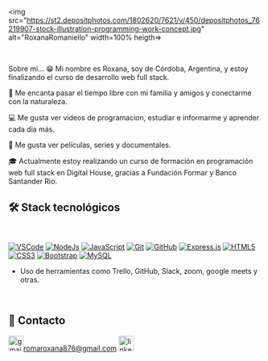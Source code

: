
<img src="https://st2.depositphotos.com/1802620/7621/v/450/depositphotos_76219907-stock-illustration-programming-work-concept.jpg" alt="RoxanaRomaniello" width=100% heigth=>

<br>

Sobre mi...
😁 Mi nombre es Roxana, soy de Córdoba, Argentina, y estoy finalizando el curso de desarrollo web full stack.

👫 Me encanta pasar el tiempo libre con mi familia y amigos y conectarme con la naturaleza.

💻 Me gusta ver videos de programacion, estudiar e informarme y aprender cada dia más.

🍿 Me gusta ver películas, series y documentales.

🎓 Actualmente estoy realizando un curso de formación en programación web full stack en Digital House, gracias a Fundación Formar y Banco Santander Rio.


## 🛠 Stack tecnológicos

<br>

<a href="https://github.com/roxannerbr"><img src="http://img.shields.io/badge/-VS%20Code-007ACC?style=flat&logo=visual%20studio%20code&logoColor=white" alt="VSCode"></a>
<a href="https://github.com/roxannerbr"><img src="https://img.shields.io/badge/-Node.js-3C873A?style=flat&logo=Node.js&logoColor=white" alt="NodeJs"></a>
<a href="https://github.com/roxannerbr"><img src="https://img.shields.io/badge/-JavaScript-eed718?style=flat&logo=javascript&logoColor=ffffff" alt="JavaScript"></a>
<a href="https://github.com/roxannerbr"><img src="http://img.shields.io/badge/-Git-F1502F?style=flat&logo=git&logoColor=FFFFFF" alt="Git"></a>
<a href="https://github.com/roxannerbr"><img src="http://img.shields.io/badge/-Github-000000?style=flat&logo=github&logoColor=FFFFFF" alt="GitHub"></a>
<a href="https://github.com/roxannerbr"><img src="https://img.shields.io/badge/-Express.js-787878?style=flat" alt="Express.js"></a>
<a href="https://github.com/roxannerbr"><img src ="https://img.shields.io/badge/-HTML5-E34F26?style=flat&logo=html5&logoColor=white" alt="HTML5"></a>
<a href="https://github.com/roxannerbr"><img src ="https://img.shields.io/badge/-CSS3-1572B6?style=flat&logo=css3&logoColor=white" alt="CSS3"></a>
<a href="https://github.com/roxannerbr"><img src="https://img.shields.io/badge/-Bootstrap-563D7C?style=flat&logo=bootstrap&logoColor=white" alt="Bootstrap"></a>
<a href="https://github.com/roxannerbr"><img src="https://img.shields.io/badge/-MySQL-F29111?style=flat&logo=mysql&logoColor=FFFFFF" alt="MySQL"></a>
<!-- <a href="https://github.com/roxannerbr"><img src="https://img.shields.io/badge/-React-000000?style=flat&logo=react&logoColor=00c8ff" alt="React"></a> -->

* Uso de herramientas como Trello, GitHub, Slack, zoom, google meets y otras.

<br>

## 🤝 Contacto

<a href="https://mail.google.com"><img src="https://encrypted-tbn0.gstatic.com/images?q=tbn:ANd9GcTvJRR-U9ypdUmfQPO5qLWJQTohAtjMB-4Zf4__wbTP3MaW3H-aDBdO9OvF7hhhHfFTuzI&usqp=CAU" width=30px heigth=30px alt="gmail">romaroxana876@gmail.com</a>
<a href="https://www.linkedin.com/in/roxana-romaniello-49134a232"><img src="https://cdn-icons-png.flaticon.com/512/174/174857.png" width=30px heigth=30px alt="linkedin"></a>

<br>  